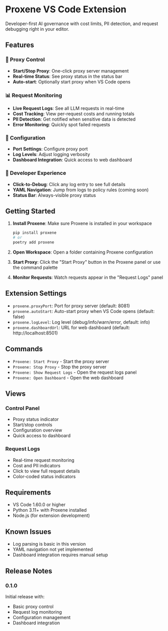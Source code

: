 # Proxene VS Code Extension

Developer-first AI governance with cost limits, PII detection, and request debugging right in your editor.

## Features

### 🚀 Proxy Control
- **Start/Stop Proxy**: One-click proxy server management
- **Real-time Status**: See proxy status in the status bar
- **Auto-start**: Optionally start proxy when VS Code opens

### 📊 Request Monitoring  
- **Live Request Logs**: See all LLM requests in real-time
- **Cost Tracking**: View per-request costs and running totals
- **PII Detection**: Get notified when sensitive data is detected
- **Error Monitoring**: Quickly spot failed requests

### 🔧 Configuration
- **Port Settings**: Configure proxy port
- **Log Levels**: Adjust logging verbosity  
- **Dashboard Integration**: Quick access to web dashboard

### 🎯 Developer Experience
- **Click-to-Debug**: Click any log entry to see full details
- **YAML Navigation**: Jump from logs to policy rules (coming soon)
- **Status Bar**: Always-visible proxy status

## Getting Started

1. **Install Proxene**: Make sure Proxene is installed in your workspace
   ```bash
   pip install proxene
   # or
   poetry add proxene
   ```

2. **Open Workspace**: Open a folder containing Proxene configuration

3. **Start Proxy**: Click the "Start Proxy" button in the Proxene panel or use the command palette

4. **Monitor Requests**: Watch requests appear in the "Request Logs" panel

## Extension Settings

- `proxene.proxyPort`: Port for proxy server (default: 8081)
- `proxene.autoStart`: Auto-start proxy when VS Code opens (default: false)
- `proxene.logLevel`: Log level (debug/info/warn/error, default: info)
- `proxene.dashboardUrl`: URL for web dashboard (default: http://localhost:8501)

## Commands

- `Proxene: Start Proxy` - Start the proxy server
- `Proxene: Stop Proxy` - Stop the proxy server  
- `Proxene: Show Request Logs` - Open the request logs panel
- `Proxene: Open Dashboard` - Open the web dashboard

## Views

### Control Panel
- Proxy status indicator
- Start/stop controls
- Configuration overview
- Quick access to dashboard

### Request Logs  
- Real-time request monitoring
- Cost and PII indicators
- Click to view full request details
- Color-coded status indicators

## Requirements

- VS Code 1.60.0 or higher
- Python 3.11+ with Proxene installed
- Node.js (for extension development)

## Known Issues

- Log parsing is basic in this version
- YAML navigation not yet implemented
- Dashboard integration requires manual setup

## Release Notes

### 0.1.0

Initial release with:
- Basic proxy control
- Request log monitoring  
- Configuration management
- Dashboard integration
